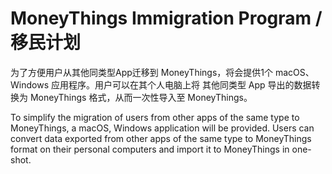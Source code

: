 # MoneyThings Immigration Program / 移民计划

为了方便用户从其他同类型App迁移到 MoneyThings，将会提供1个 macOS、Windows 应用程序。用户可以在其个人电脑上将 其他同类型 App 导出的数据转换为 MoneyThings 格式，从而一次性导入至 MoneyThings。

To simplify the migration of users from other apps of the same type to MoneyThings, a macOS, Windows application will be provided. Users can convert data exported from other apps of the same type to MoneyThings format on their personal computers and import it to MoneyThings in one-shot.
